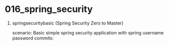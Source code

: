 # 016_spring_security

1. springsecuritybasic (Spring Security Zero to Master)
	
	scenario: Basic simple spring security application with spring username password
	commits: